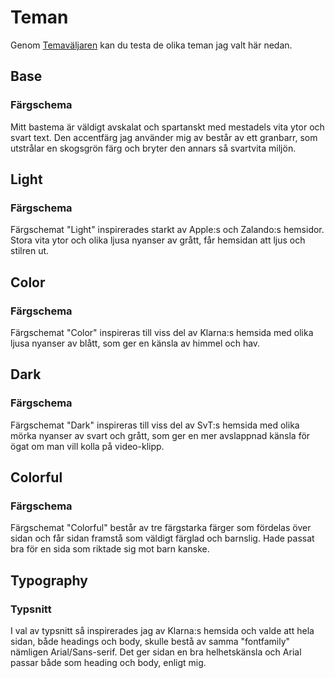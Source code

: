 <h1>Teman</h1>

<p>
    Genom <a href="../index.php/theme-selector">Temaväljaren</a> kan du testa de olika teman jag valt här nedan.
</p>

<h2>Base</h2>
<h3>Färgschema</h3>
<div class="base">
    <div class="cubes">
        <div class="part1"></div>
        <div class="part2"></div>
        <div class="part4"></div>
    </div>
    <p>
        Mitt bastema är väldigt avskalat och spartanskt med mestadels vita ytor och svart text.
        Den accentfärg jag använder mig av består av ett granbarr, som utstrålar en skogsgrön färg och bryter den annars så svartvita miljön.
    </p>
</div>

<h2>Light</h2>
<h3>Färgschema</h3>
<div class="light">
    <div class="cubes">
        <div class="part1"></div>
        <div class="part2"></div>
        <div class="part3"></div>
        <div class="part4"></div>
    </div>
    <p>
        Färgschemat "Light" inspirerades starkt av Apple:s och Zalando:s hemsidor.
        Stora vita ytor och olika ljusa nyanser av grått, får hemsidan att ljus
        och stilren ut.
    </p>
</div>

<h2>Color</h2>
<h3>Färgschema</h3>
<div class="color">
    <div class="cubes">
        <div class="part1"></div>
        <div class="part2"></div>
        <div class="part3"></div>
        <div class="part4"></div>
        <div class="part5"></div>
    </div>
    <p>
        Färgschemat "Color" inspireras till viss del av Klarna:s hemsida med
        olika ljusa nyanser av blått, som ger en känsla av himmel och hav.
    </p>
</div>

<h2>Dark</h2>
<h3>Färgschema</h3>
<div class="dark">
    <div class="cubes">
        <div class="part1"></div>
        <div class="part2"></div>
        <div class="part3"></div>
        <div class="part4"></div>
    </div>
    <p>
        Färgschemat "Dark" inspireras till viss del av SvT:s hemsida med
        olika mörka nyanser av svart och grått, som ger en mer avslappnad
        känsla för ögat om man vill kolla på video-klipp.
    </p>
</div>

<h2>Colorful</h2>
<h3>Färgschema</h3>
<div class="colorful">
    <div class="cubes">
        <div class="part1"></div>
        <div class="part2"></div>
        <div class="part3"></div>
    </div>
    <p>
        Färgschemat "Colorful" består av tre färgstarka färger som fördelas över
        sidan och får sidan framstå som väldigt färglad och barnslig.
        Hade passat bra för en sida som riktade sig mot barn kanske.
    </p>
</div>

<h2>Typography</h2>
<h3>Typsnitt</h3>
<p>
    I val av typsnitt så inspirerades jag av Klarna:s hemsida och valde att hela
    sidan, både headings och body, skulle bestå av samma "fontfamily" nämligen
    Arial/Sans-serif. Det ger sidan en bra helhetskänsla och Arial passar både
    som heading och body, enligt mig.
</p>
